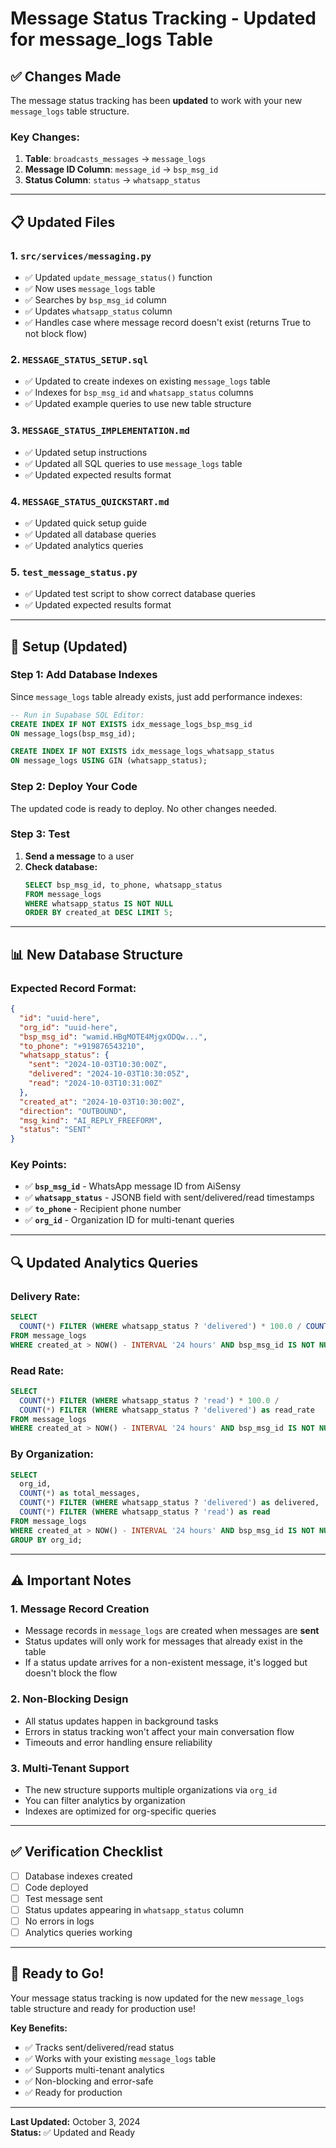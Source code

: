 # Message Status Tracking - Updated for message_logs Table

## ✅ Changes Made

The message status tracking has been **updated** to work with your new `message_logs` table structure.

### Key Changes:

1. **Table**: `broadcasts_messages` → `message_logs`
2. **Message ID Column**: `message_id` → `bsp_msg_id`  
3. **Status Column**: `status` → `whatsapp_status`

---

## 📋 Updated Files

### 1. **`src/services/messaging.py`**
- ✅ Updated `update_message_status()` function
- ✅ Now uses `message_logs` table
- ✅ Searches by `bsp_msg_id` column
- ✅ Updates `whatsapp_status` column
- ✅ Handles case where message record doesn't exist (returns True to not block flow)

### 2. **`MESSAGE_STATUS_SETUP.sql`**
- ✅ Updated to create indexes on existing `message_logs` table
- ✅ Indexes for `bsp_msg_id` and `whatsapp_status` columns
- ✅ Updated example queries to use new table structure

### 3. **`MESSAGE_STATUS_IMPLEMENTATION.md`**
- ✅ Updated setup instructions
- ✅ Updated all SQL queries to use `message_logs` table
- ✅ Updated expected results format

### 4. **`MESSAGE_STATUS_QUICKSTART.md`**
- ✅ Updated quick setup guide
- ✅ Updated all database queries
- ✅ Updated analytics queries

### 5. **`test_message_status.py`**
- ✅ Updated test script to show correct database queries
- ✅ Updated expected results format

---

## 🚀 Setup (Updated)

### Step 1: Add Database Indexes

Since `message_logs` table already exists, just add performance indexes:

```sql
-- Run in Supabase SQL Editor:
CREATE INDEX IF NOT EXISTS idx_message_logs_bsp_msg_id 
ON message_logs(bsp_msg_id);

CREATE INDEX IF NOT EXISTS idx_message_logs_whatsapp_status 
ON message_logs USING GIN (whatsapp_status);
```

### Step 2: Deploy Your Code

The updated code is ready to deploy. No other changes needed.

### Step 3: Test

1. **Send a message** to a user
2. **Check database:**
   ```sql
   SELECT bsp_msg_id, to_phone, whatsapp_status 
   FROM message_logs 
   WHERE whatsapp_status IS NOT NULL 
   ORDER BY created_at DESC LIMIT 5;
   ```

---

## 📊 New Database Structure

### Expected Record Format:

```json
{
  "id": "uuid-here",
  "org_id": "uuid-here", 
  "bsp_msg_id": "wamid.HBgMOTE4MjgxODQw...",
  "to_phone": "+919876543210",
  "whatsapp_status": {
    "sent": "2024-10-03T10:30:00Z",
    "delivered": "2024-10-03T10:30:05Z", 
    "read": "2024-10-03T10:31:00Z"
  },
  "created_at": "2024-10-03T10:30:00Z",
  "direction": "OUTBOUND",
  "msg_kind": "AI_REPLY_FREEFORM",
  "status": "SENT"
}
```

### Key Points:

- ✅ **`bsp_msg_id`** - WhatsApp message ID from AiSensy
- ✅ **`whatsapp_status`** - JSONB field with sent/delivered/read timestamps
- ✅ **`to_phone`** - Recipient phone number
- ✅ **`org_id`** - Organization ID for multi-tenant queries

---

## 🔍 Updated Analytics Queries

### Delivery Rate:
```sql
SELECT 
  COUNT(*) FILTER (WHERE whatsapp_status ? 'delivered') * 100.0 / COUNT(*) as delivery_rate
FROM message_logs
WHERE created_at > NOW() - INTERVAL '24 hours' AND bsp_msg_id IS NOT NULL;
```

### Read Rate:
```sql
SELECT 
  COUNT(*) FILTER (WHERE whatsapp_status ? 'read') * 100.0 / 
  COUNT(*) FILTER (WHERE whatsapp_status ? 'delivered') as read_rate
FROM message_logs
WHERE created_at > NOW() - INTERVAL '24 hours' AND bsp_msg_id IS NOT NULL;
```

### By Organization:
```sql
SELECT 
  org_id,
  COUNT(*) as total_messages,
  COUNT(*) FILTER (WHERE whatsapp_status ? 'delivered') as delivered,
  COUNT(*) FILTER (WHERE whatsapp_status ? 'read') as read
FROM message_logs
WHERE created_at > NOW() - INTERVAL '24 hours' AND bsp_msg_id IS NOT NULL
GROUP BY org_id;
```

---

## ⚠️ Important Notes

### 1. **Message Record Creation**
- Message records in `message_logs` are created when messages are **sent**
- Status updates will only work for messages that already exist in the table
- If a status update arrives for a non-existent message, it's logged but doesn't block the flow

### 2. **Non-Blocking Design**
- All status updates happen in background tasks
- Errors in status tracking won't affect your main conversation flow
- Timeouts and error handling ensure reliability

### 3. **Multi-Tenant Support**
- The new structure supports multiple organizations via `org_id`
- You can filter analytics by organization
- Indexes are optimized for org-specific queries

---

## ✅ Verification Checklist

- [ ] Database indexes created
- [ ] Code deployed
- [ ] Test message sent
- [ ] Status updates appearing in `whatsapp_status` column
- [ ] No errors in logs
- [ ] Analytics queries working

---

## 🎉 Ready to Go!

Your message status tracking is now updated for the new `message_logs` table structure and ready for production use!

**Key Benefits:**
- ✅ Tracks sent/delivered/read status
- ✅ Works with your existing `message_logs` table
- ✅ Supports multi-tenant analytics
- ✅ Non-blocking and error-safe
- ✅ Ready for production

---

**Last Updated:** October 3, 2024  
**Status:** ✅ Updated and Ready

